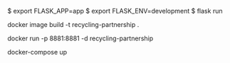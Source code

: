 <!-- Setting up flask for development -->
$ export FLASK_APP=app
$ export FLASK_ENV=development
$ flask run


<!-- Docker build command:  -->
docker image build -t recycling-partnership .
<!-- Docker run command: -->
docker run -p 8881:8881 -d recycling-partnership
<!-- Docker Compose Command -->
<!-- Docker Compose Benefits: Multiple container, auto builds when code changes -->
docker-compose up